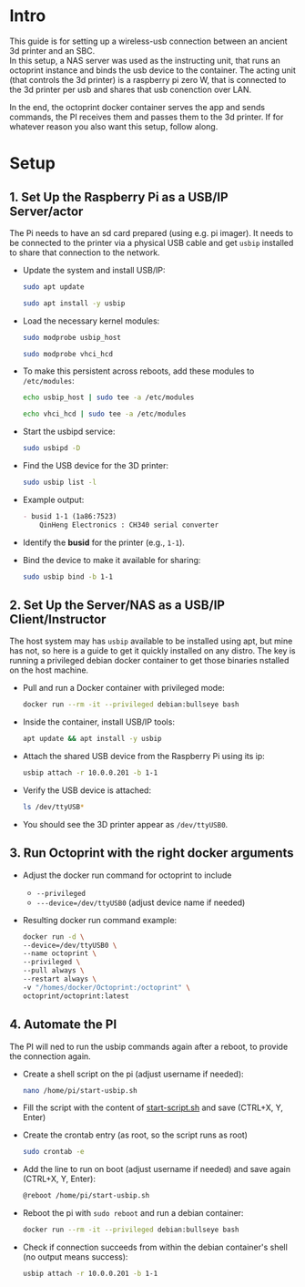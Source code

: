 # Intro

This guide is for setting up a wireless-usb connection between an ancient 3d printer and an SBC.  
In this setup, a NAS server was used as the instructing unit, that runs an octoprint instance and binds the usb device to the container. 
The acting unit (that controls the 3d printer) is a raspberry pi zero W, that is connected to the 3d printer per usb and shares that usb conenction over LAN.

In the end, the octoprint docker container serves the app and sends commands, the PI receives them and passes them to the 3d printer.
If for whatever reason you also want this setup, follow along.

# Setup 

## 1. Set Up the Raspberry Pi as a USB/IP Server/actor

The Pi needs to have an sd card prepared (using e.g. pi imager). It needs to be connected to the printer via a physical USB cable and get `usbip` installed to share that connection to the network.

- Update the system and install USB/IP:
  ```bash
  sudo apt update
  ```
  ```bash
  sudo apt install -y usbip
  ```

- Load the necessary kernel modules:
  ```bash
  sudo modprobe usbip_host
  ```
  ```bash
  sudo modprobe vhci_hcd
  ```

- To make this persistent across reboots, add these modules to `/etc/modules`:
  ```bash
  echo usbip_host | sudo tee -a /etc/modules
  ```
  ```bash
  echo vhci_hcd | sudo tee -a /etc/modules
  ```

- Start the usbipd service:
  ```bash
  sudo usbipd -D
  ```

- Find the USB device for the 3D printer:
  ```bash
  sudo usbip list -l
  ```

- Example output:
  ```markdown
  - busid 1-1 (1a86:7523)
      QinHeng Electronics : CH340 serial converter
  ```

- Identify the **busid** for the printer (e.g., `1-1`).

- Bind the device to make it available for sharing:
  ```bash
  sudo usbip bind -b 1-1
  ```

## 2. Set Up the Server/NAS as a USB/IP Client/Instructor

The host system may has `usbip` available to be installed using apt, but mine has not, so here is a guide to get it quickly installed on any distro.
The key is running a privileged debian docker container to get those binaries nstalled on the host machine.

- Pull and run a Docker container with privileged mode:
  ```bash
  docker run --rm -it --privileged debian:bullseye bash
  ```

- Inside the container, install USB/IP tools:
  ```bash
  apt update && apt install -y usbip
  ```

- Attach the shared USB device from the Raspberry Pi using its ip:
  ```bash
  usbip attach -r 10.0.0.201 -b 1-1
  ```

- Verify the USB device is attached:
  ```bash
  ls /dev/ttyUSB*
  ```

- You should see the 3D printer appear as `/dev/ttyUSB0`.

## 3. Run Octoprint with the right docker arguments

- Adjust the docker run command for octoprint to include
  - `--privileged`
  - `---device=/dev/ttyUSB0` (adjust device name if needed)

- Resulting docker run command example:
  ```bash
  docker run -d \
  --device=/dev/ttyUSB0 \
  --name octoprint \
  --privileged \
  --pull always \
  --restart always \
  -v "/homes/docker/Octoprint:/octoprint" \
  octoprint/octoprint:latest
  ```

## 4. Automate the PI

The PI will ned to run the usbip commands again after a reboot, to provide the connection again. 

- Create a shell script on the pi (adjust username if needed):
  ```bash
  nano /home/pi/start-usbip.sh
  ```

- Fill the script with the content of [start-script.sh](start-script.sh) and save (CTRL+X, Y, Enter)

- Create the crontab entry (as root, so the script runs as root)
  ```bash
  sudo crontab -e
  ```

- Add the line to run on boot (adjust username if needed) and save again (CTRL+X, Y, Enter):
  ```bash
  @reboot /home/pi/start-usbip.sh
  ```

- Reboot the pi with `sudo reboot` and run a debian container:
  ```bash
  docker run --rm -it --privileged debian:bullseye bash
  ```
- Check if connection succeeds from within the debian container's shell (no output means success):
  ```bash
  usbip attach -r 10.0.0.201 -b 1-1
  ```
